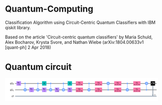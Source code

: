 # Quantum-Computing
Classification Algorithm using Circuit-Centric Quantum Classifiers with IBM qiskit library.

Based on the article 'Circuit-centric quantum classifiers' by Maria Schuld, Alex Bocharov, Krysta Svore, and Nathan Wiebe (arXiv:1804.00633v1 [quant-ph] 2 Apr 2018)

# Quantum circuit
![main](/Screenshots/QuantumCircuit.png)
